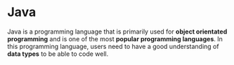 # Java

Java is a programming language that is primarily used for **object orientated programming** and is one of the most **popular programming languages**. In this programming language, users need to have a good understanding of **data types** to be able to code well.